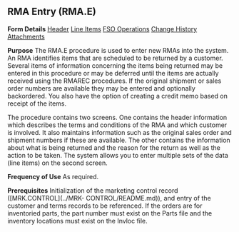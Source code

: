 ## RMA Entry (RMA.E)
<PageHeader />

**Form Details**
[Header](../RMA-E-1/README.md)
[Line Items](../RMA-E-2/README.md)
[FSO Operations](../RMA-E-3/README.md)
[Change History](../RMA-E-4/README.md)
[Attachments](../RMA-E-5/README.md)

**Purpose**
The RMA.E procedure is used to enter new RMAs into the system. An RMA
identifies items that are scheduled to be returned by a customer. Several
items of information concerning the items being returned may be entered in
this procedure or may be deferred until the items are actually received using
the RMAREC procedures. If the original shipment or sales order numbers are
available they may be entered and optionally backordered. You also have the
option of creating a credit memo based on receipt of the items.

The procedure contains two screens. One contains the header information which
describes the terms and conditions of the RMA and which customer is involved.
It also maintains information such as the original sales order and shipment
numbers if these are available. The other contains the information about what
is being returned and the reason for the return as well as the action to be
taken. The system allows you to enter multiple sets of the data (line items)
on the second screen.

**Frequency of Use**
As required.

**Prerequisites**
Initialization of the marketing control record ([MRK.CONTROL](../MRK-
CONTROL/README.md)), and entry of the customer and terms records to be referenced.
If the orders are for inventoried parts, the part number must exist on the
Parts file and the inventory locations must exist on the Invloc file.

<badge text= "Version 8.10.57 " vertical="middle" />

<PageFooter />
